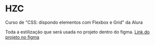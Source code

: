 # HZC

Curso de "CSS: dispondo elementos com Flexbox e Grid" da Alura

Toda a estilização que será usada no projeto dentro do figma.
[Link do projeto no figma](https://www.figma.com/file/ibWktwVpnog76rMYOdVhks/Dispondo-elementos-com-flexbox-e-grid?node-id=54%3A2358)
